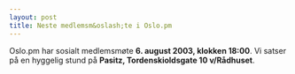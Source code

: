 ```yaml
---
layout: post
title: Neste medlemsm&oslash;te i Oslo.pm
---
```

<p>Oslo.pm har sosialt medlemsmøte <strong>6. august 2003, klokken
18:00</strong>. Vi satser på en hyggelig stund på <strong>Pasitz,
Tordenskioldsgate 10 v/Rådhuset</strong>.</p>

